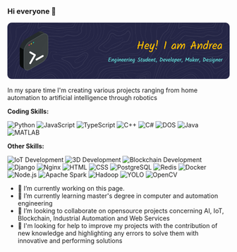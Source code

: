 ### Hi everyone 👋

![](https://github.com/125ade/125ade/blob/main/github-header-image.png)

In my spare time I'm creating various projects ranging from home automation to artificial intelligence through robotics

**Coding Skills:**

![Python](https://img.shields.io/badge/Python-3776AB?style=for-the-badge&logo=python&logoColor=white&labelColor=black)
![JavaScript](https://img.shields.io/badge/JavaScript-F7DF1E?style=for-the-badge&logo=javascript&logoColor=white&labelColor=black)
![TypeScript](https://img.shields.io/badge/TypeScript-007ACC?style=for-the-badge&logo=typescript&logoColor=white&labelColor=black)
![C++](https://img.shields.io/badge/C++-00599C?style=for-the-badge&logo=cplusplus&logoColor=white&labelColor=black)
![C#](https://img.shields.io/badge/C%23-239120?style=for-the-badge&logo=csharp&logoColor=white&labelColor=black)
![DOS](https://img.shields.io/badge/DOS-0071C5?style=for-the-badge&logo=freedos&logoColor=white&labelColor=black)
![Java](https://img.shields.io/badge/Java-007396?style=for-the-badge&logo=java&logoColor=white&labelColor=black)
![MATLAB](https://img.shields.io/badge/MATLAB-0076A8?style=for-the-badge&logo=mathworks&logoColor=white&labelColor=black)

**Other  Skills:** 

![IoT Development](https://img.shields.io/badge/IoT%20Development-00979D?style=for-the-badge&logo=arduino&logoColor=white&labelColor=black)
![3D Development](https://img.shields.io/badge/3D%20Development-F5792A?style=for-the-badge&logo=blender&logoColor=white&labelColor=black)
![Blockchain Development](https://img.shields.io/badge/Blockchain%20Development-3C3C3D?style=for-the-badge&logo=ethereum&logoColor=white&labelColor=black)
![Django](https://img.shields.io/badge/Django-092E20?style=for-the-badge&logo=django&logoColor=white&labelColor=black)
![Nginx](https://img.shields.io/badge/Nginx-009639?style=for-the-badge&logo=nginx&logoColor=white&labelColor=black)
![HTML](https://img.shields.io/badge/HTML-E34F26?style=for-the-badge&logo=html5&logoColor=white&labelColor=black)
![CSS](https://img.shields.io/badge/CSS-1572B6?style=for-the-badge&logo=css3&logoColor=white&labelColor=black)
![PostgreSQL](https://img.shields.io/badge/PostgreSQL-4479A1?style=for-the-badge&logo=postgresql&logoColor=white&labelColor=black)
![Redis](https://img.shields.io/badge/Redis-DC382D?style=for-the-badge&logo=redis&logoColor=white&labelColor=black)
![Docker](https://img.shields.io/badge/Docker-2496ED?style=for-the-badge&logo=docker&logoColor=white&labelColor=black)
![Node.js](https://img.shields.io/badge/Node.js-339933?style=for-the-badge&logo=nodedotjs&logoColor=white&labelColor=black)
![Apache Spark](https://img.shields.io/badge/Apache%20Spark-E25A1C?style=for-the-badge&logo=apachespark&logoColor=white&labelColor=black)
![Hadoop](https://img.shields.io/badge/Hadoop-66CCFF?style=for-the-badge&logo=apachehadoop&logoColor=white&labelColor=black)
![YOLO](https://img.shields.io/badge/YOLO-FF9900?style=for-the-badge&logo=tensorflow&logoColor=white&labelColor=black)
![OpenCV](https://img.shields.io/badge/OpenCV-5C3EE8?style=for-the-badge&logo=opencv&logoColor=white&labelColor=black)



- 🔭 I’m currently working on this page. 
- 🌱 I’m currently learning master's degree in computer and automation engineering 
- 👯 I’m looking to collaborate on opensource projects concerning AI, IoT, Blockchain, Industrial Automation and Web Services 
- 🤔 I'm looking for help to improve my projects with the contribution of new knowledge and highlighting any errors to solve them with innovative and performing solutions
